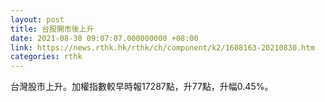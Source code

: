 ```yaml
---
layout: post
title: 台股開市後上升
date: 2021-08-30 09:07:07.000000000 +08:00
link: https://news.rthk.hk/rthk/ch/component/k2/1608163-20210830.htm
categories: rthk
---
```


台灣股市上升。加權指數較早時報17287點，升77點，升幅0.45%。

